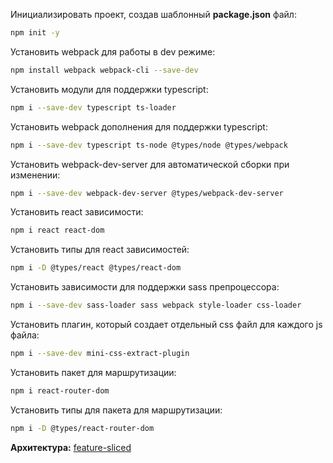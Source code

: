 Инициализировать проект, создав шаблонный **package.json** файл:
```bash
npm init -y
```
Установить webpack для работы в dev режиме:
```bash
npm install webpack webpack-cli --save-dev
```
Установить модули для поддержки typescript:
```bash
npm i --save-dev typescript ts-loader
```
Установить webpack дополнения для поддержки typescript:
```bash
npm i --save-dev typescript ts-node @types/node @types/webpack
```
Установить webpack-dev-server для автоматической сборки при изменении:
```bash
npm i --save-dev webpack-dev-server @types/webpack-dev-server
```
Установить react зависимости:
```bash
npm i react react-dom
```
Установить типы для react зависимостей: 
```bash
npm i -D @types/react @types/react-dom
```
Установить зависимости для поддержки sass препроцессора: 
```bash
npm i --save-dev sass-loader sass webpack style-loader css-loader
```
Установить плагин, который создает отдельный css файл для каждого js файла:
```bash
npm i --save-dev mini-css-extract-plugin
```
Установить пакет для маршрутизации:
```bash
npm i react-router-dom
```
Установить типы для пакета для маршрутизации:
```bash
npm i -D @types/react-router-dom
```

**Архитектура:** [feature-sliced](https://feature-sliced.design/)
